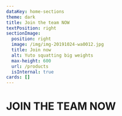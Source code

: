 ```yaml
---
dataKey: home-sections
theme: dark
title: Join the team NOW
textPosition: right
sectionImage:
  position: right
  image: /img/img-20191024-wa0012.jpg
  title: Join now
  alt: Yuto squatting big weights
  max-height: 600
  url: /products
  isInternal: true
cards: []
---
```

# **JOIN THE TEAM NOW**